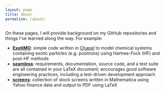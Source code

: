 ```yaml
---
layout: page
title: About
permalink: /about/
---
```


On these pages, I will provide background on my GitHub repositories and things
I've learned along the way. For example:

- **[ExotiMO](https://github.com/padamson/exotimo)**: simple code written in [Chapel](http://chapel.cray.com) to model chemical systems containing exotic particles (e.g. positrons) using Hartree-Fock (HF) and post-HF methods
- **[seamless](https://github.com/padamson/seamless)**: requirements, documentation, source code, and a test suite are all contained in your LaTeX document; encourages good software engineering practices, including a test-driven development approach
- **[screens](https://github.com/padamson/screens)**: collection of stock screens written in Mathematica using Yahoo finance data and output to PDF using LaTeX
